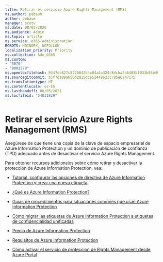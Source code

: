 ```yaml
---
title: Retirar el servicio Azure Rights Management (RMS)
ms.author: pebaum
author: pebaum
manager: scotv
ms.date: 08/03/2020
ms.audience: Admin
ms.topic: article
ms.service: o365-administration
ROBOTS: NOINDEX, NOFOLLOW
localization_priority: Priority
ms.collection: Adm_O365
ms.custom:
- "5070"
- "9002278"
ms.openlocfilehash: 9347eb827c5225042b4c84a4a324c8dcba2b5403bf033b86b498047ba696bfce
ms.sourcegitcommit: b5f7da89a650d2915dc652449623c78be6247175
ms.translationtype: HT
ms.contentlocale: es-ES
ms.lasthandoff: 08/05/2021
ms.locfileid: "54031829"
---
```

# <a name="decommission-azure-rights-management-service-rms"></a>Retirar el servicio Azure Rights Management (RMS)

Asegúrese de que tiene una copia de la clave de espacio empresarial de Azure Information Protection y un dominio de publicación de confianza (TPD) adecuado antes de desactivar el servicio Azure Rights Management.

Para obtener recursos adicionales sobre cómo retirar y desactivar la protección de Azure Information Protection, vea:

- [Tutorial: configurar las opciones de directiva de Azure Information Protection y crear una nueva etiqueta](https://docs.microsoft.com/azure/information-protection/get-started/infoprotect-quick-start-tutorial)
- [¿Qué es Azure Information Protection?](https://docs.microsoft.com/azure/information-protection/what-is-information-protection)
- [Guías de procedimientos para situaciones comunes que usan Azure Information Protection](https://docs.microsoft.com/azure/information-protection/how-to-guides)  
    
- [Cómo migrar las etiquetas de Azure Information Protection a etiquetas de confidencialidad unificadas](https://docs.microsoft.com/azure/information-protection/configure-policy-migrate-labels)  
    
- [Precio de Azure Information Protection](https://azure.microsoft.com/pricing/details/information-protection)  
    
- [Requisitos de Azure Information Protection](https://docs.microsoft.com/azure/information-protection/get-started/requirements)  
    
- [Cómo activar el servicio de protección de Rights Management desde Azure Portal](https://docs.microsoft.com/azure/information-protection/deploy-use/activate-azure)